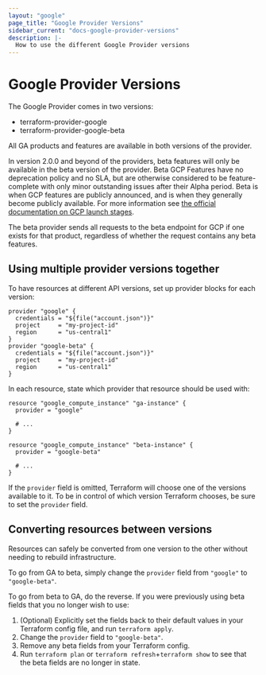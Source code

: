 ```yaml
---
layout: "google"
page_title: "Google Provider Versions"
sidebar_current: "docs-google-provider-versions"
description: |-
  How to use the different Google Provider versions
---
```


# Google Provider Versions

The Google Provider comes in two versions:

* terraform-provider-google
* terraform-provider-google-beta

All GA products and features are available in both versions of the provider.

In version 2.0.0 and beyond of the providers, beta features will only be available in the beta version of the provider.
Beta GCP Features have no deprecation policy and no SLA, but are otherwise considered to be feature-complete
with only minor outstanding issues after their Alpha period. Beta is when GCP
features are publicly announced, and is when they generally become publicly
available. For more information see [the official documentation on GCP launch stages](https://cloud.google.com/terms/launch-stages).

The beta provider sends all requests to the beta endpoint for GCP if one exists for that product, regardless of whether the request contains any beta features.

## Using multiple provider versions together

To have resources at different API versions, set up provider blocks for each version:

```hcl
provider "google" {
  credentials = "${file("account.json")}"
  project     = "my-project-id"
  region      = "us-central1"
}
provider "google-beta" {
  credentials = "${file("account.json")}"
  project     = "my-project-id"
  region      = "us-central1"
}
```

In each resource, state which provider that resource should be used with:

```hcl
resource "google_compute_instance" "ga-instance" {
  provider = "google"

  # ...
}

resource "google_compute_instance" "beta-instance" {
  provider = "google-beta"

  # ...
}
```

If the `provider` field is omitted, Terraform will choose one of the versions available to it. To be in control of which version Terraform chooses, be sure to set the `provider` field.

## Converting resources between versions

Resources can safely be converted from one version to the other without needing to rebuild infrastructure.

To go from GA to beta, simply change the `provider` field from `"google"` to `"google-beta"`.

To go from beta to GA, do the reverse. If you were previously using beta fields that you no longer wish to use:

1. (Optional) Explicitly set the fields back to their default values in your Terraform config file, and run `terraform apply`.
1. Change the `provider` field to `"google-beta"`.
1. Remove any beta fields from your Terraform config.
1. Run  `terraform plan` or `terraform refresh`+`terraform show` to see that the beta fields are no longer in state.
